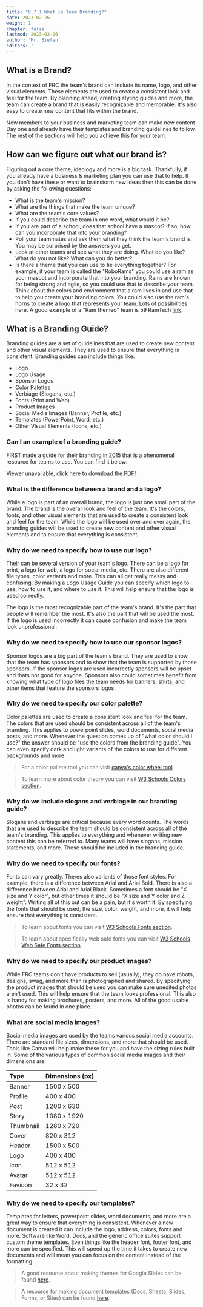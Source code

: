 ```yaml
---
title: "8.7.1 What is Team Branding?"
date: 2023-02-26
weight: 1
chapter: false
lastmod: 2023-02-26
author: 'Mr. Siefen'
editors: ''
---
```


## What is a Brand?

In the context of FRC the team's brand can include its name, logo, and other visual elements. These elements are used to create a consistent look and feel for the team. By planning ahead, creating styling guides and more, the team can create a brand that is easily recognizable and memorable. It's also easy to create new content that fits within the brand.

New members to your business and marketing team can make new content Day one and already have their templates and branding guidelines to follow. The rest of the sections will help you achieve this for your team.

## How can we figure out what our brand is?

Figuring out a core theme, ideology and more is a big task. Thankfully, if you already have a business & marketing plan you can use that to help. If you don't have these or want to brainstorm new ideas then this can be done by asking the following questions:

* What is the team's mission?
* What are the things that make the team unique?
* What are the team's core values?
* If you could describe the team in one word, what would it be?
* If you are part of a school, does that school have a mascot? If so, how can you incorporate that into your branding?
* Poll your teammates and ask them what they think the team's brand is. You may be surprised by the answers you get.
* Look at other teams and see what they are doing. What do you like? What do you not like? What can you do better?
* Is there a theme that you can use to tie everything together? For example, if your team is called the "RoboRams" you could use a ram as your mascot and incorporate that into your branding. Rams are known for being strong and agile, so you could use that to describe your team. Think about the colors and environment that a ram lives in and use that to help you create your branding colors. You could also use the ram's horns to create a logo that represents your team. Lots of possibilities here. A good example of a "Ram themed" team is 59 RamTech [link](https://www.ramtech59.com/).

## What is a Branding Guide?

Branding guides are a set of guidelines that are used to create new content and other visual elements. They are used to ensure that everything is consistent. Branding guides can include things like:

* Logo
* Logo Usage
* Sponsor Logos
* Color Palettes
* Verbiage (Slogans, etc.)
* Fonts (Print and Web)
* Product Images
* Social Media Images (Banner, Profile, etc.)
* Templates (PowerPoint, Word, etc.)
* Other Visual Elements (Icons, etc.)

### Can I an example of a branding guide?

FIRST made a guide for their branding in 2015 that is a phenomenal resource for teams to use. You can find it below:

<object data="https://www.firstinspires.org/sites/default/files/uploads/resource_library/first-brand-guidelines-web-2015.pdf" type="application/pdf" width="100%" height="700px">
  <p>Viewer unavailable, click here <a href="https://www.firstinspires.org/sites/default/files/uploads/resource_library/first-brand-guidelines-web-2015.pdf">to download the PDF!</a></p>
</object>

### What is the difference between a brand and a logo?

While a logo is part of an overall brand, the logo is just one small part of the brand. The brand is the overall look and feel of the team. It's the colors, fonts, and other visual elements that are used to create a consistent look and feel for the team. While the logo will be used over and over again, the branding guides will be used to create new content and other visual elements and to ensure that everything is consistent.

### Why do we need to specify how to use our logo?

Their can be several version of your team's logo. There can be a logo for print, a logo for web, a logo for social media, etc. There are also different file types, color variants and more. This can all get really messy and confusing. By making a Logo Usage Guide you can specify which logo to use, how to use it, and where to use it. This will help ensure that the logo is used correctly.

The logo is the most recognizable part of the team's brand. It's the part that people will remember the most. It's also the part that will be used the most. If the logo is used incorrectly it can cause confusion and make the team look unprofessional.

### Why do we need to specify how to use our sponsor logos?

Sponsor logos are a big part of the team's brand. They are used to show that the team has sponsors and to show that the team is supported by those sponsors. If the sponsor logos are used incorrectly sponsors will be upset and thats not good for anyone. Sponsors also could sometimes benefit from knowing what type of logo files the team needs for banners, shirts, and other items that feature the sponsors logos.

### Why do we need to specify our color palette?

Color palettes are used to create a consistent look and feel for the team. The colors that are used should be consistent across all of the team's branding. This applies to powerpoint slides, word documents, social media posts, and more. Whenever the question comes up of "what color should I use?" the answer should be "use the colors from the branding guide". You can even specify dark and light variants of the colors to use for different backgrounds and more.

> For a color pallete tool you can visit [canva's color wheel tool](https://www.canva.com/colors/color-wheel/).

> To learn more about color theory you can visit [W3 Schools Colors section](https://www.w3schools.com/colors/default.asp).

### Why do we include slogans and verbiage in our branding guide?

Slogans and verbiage are critical because every word counts. The words that are used to describe the team should be consistent across all of the team's branding. This applies to everything and whenever writing new content this can be referred to. Many teams will have slogans, mission statements, and more. These should be included in the branding guide.

### Why do we need to specify our fonts?

Fonts can vary greatly. Theres also variants of those font styles. For example, there is a difference between Arial and Arial Bold. There is also a difference between Arial and Arial Black. Sometimes a font should be "X size and Y color", but other times it should be "X size and Y color and Z weight". Writing all of this out can be a pain, but it's worth it. By specifying the fonts that should be used, the size, color, weight, and more, it will help ensure that everything is consistent.

> To learn about fonts you can visit [W3 Schools Fonts section](https://www.w3schools.com/cssref/pr_font_font.php).

> To learn about specifically web safe fonts you can visit [W3 Schools Web Safe Fonts section](https://www.w3schools.com/cssref/css_websafe_fonts.asp).

### Why do we need to specify our product images?

While FRC teams don't have products to sell (usually), they do have robots, designs, swag, and more than is photographed and shared. By specifying the product images that should be used you can make sure unedited photos aren't used. This will help ensure that the team looks professional. This also is handy for making brochures, posters, and more. All of the good usable photos can be found in one place.

### What are social media images?

Social media images are used by the teams various social media accounts. There are standard file sizes, dimensions, and more that should be used. Tools like Canva will help make these for you and have the sizing rules built in. Some of the various types of common social media images and their dimensions are:

| Type | Dimensions (px) |
| :-- | :-- |
| Banner | 1500 x 500 |
| Profile | 400 x 400 |
| Post | 1200 x 630 |
| Story | 1080 x 1920 |
| Thumbnail | 1280 x 720 |
| Cover | 820 x 312 |
| Header | 1500 x 500 |
| Logo | 400 x 400 |
| Icon | 512 x 512 |
| Avatar | 512 x 512 |
| Favicon | 32 x 32 |

### Why do we need to specify our templates?

Templates for letters, powerpoint slides, word documents, and more are a great way to ensure that everything is consistent. Whenever a new document is created it can include the logo, address, colors, fonts and more. Software like Word, Docs, and the generic office suites support custom theme templates. Even things like the header font, footer font, and more can be specified. This will speed up the time it takes to create new documents and will mean you can focus on the content instead of the formatting.

> A good resource about making themes for Google Slides can be found [here](https://support.google.com/a/users/answer/10164039?hl=en).

> A resource for making document templates (Docs, Sheets, Slides, Forms, or Sites) can be found [here](https://support.google.com/a/users/answer/9308885?hl=en).